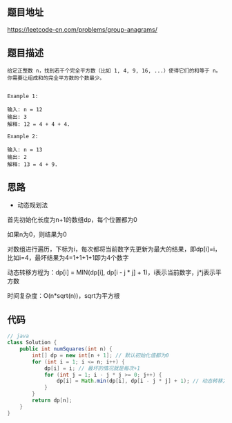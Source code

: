 ## 题目地址
https://leetcode-cn.com/problems/group-anagrams/

## 题目描述
```
给定正整数 n，找到若干个完全平方数（比如 1, 4, 9, 16, ...）使得它们的和等于 n。你需要让组成和的完全平方数的个数最少。


Example 1:

输入: n = 12
输出: 3 
解释: 12 = 4 + 4 + 4.

Example 2:

输入: n = 13
输出: 2
解释: 13 = 4 + 9.
```

## 思路

- 动态规划法

首先初始化长度为n+1的数组dp，每个位置都为0

如果n为0，则结果为0

对数组进行遍历，下标为i，每次都将当前数字先更新为最大的结果，即dp[i]=i，比如i=4，最坏结果为4=1+1+1+1即为4个数字

动态转移方程为：dp[i] = MIN(dp[i], dp[i - j * j] + 1)，i表示当前数字，j*j表示平方数

时间复杂度：O(n*sqrt(n))，sqrt为平方根


## 代码

```java
// java
class Solution {
    public int numSquares(int n) {
        int[] dp = new int[n + 1]; // 默认初始化值都为0
        for (int i = 1; i <= n; i++) {
            dp[i] = i; // 最坏的情况就是每次+1
            for (int j = 1; i - j * j >= 0; j++) { 
                dp[i] = Math.min(dp[i], dp[i - j * j] + 1); // 动态转移方程
            }
        }
        return dp[n];
    }
}

```
